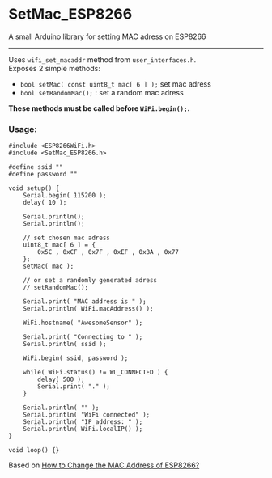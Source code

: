# SetMac_ESP8266
A small Arduino library for setting MAC adress on ESP8266
___

Uses `wifi_set_macaddr` method from `user_interfaces.h`.  
Exposes 2 simple methods:
- `bool setMac( const uint8_t mac[ 6 ] );` set mac adress
- `bool setRandomMac();` : set a random mac adress

**These methods must be called before `WiFi.begin();`.**

### Usage:
```
#include <ESP8266WiFi.h>
#include <SetMac_ESP8266.h>

#define ssid ""
#define password ""

void setup() {
    Serial.begin( 115200 );
    delay( 10 );

    Serial.println();
    Serial.println();

    // set chosen mac adress
    uint8_t mac[ 6 ] = {
        0x5C , 0xCF , 0x7F , 0xEF , 0xBA , 0x77
    };
    setMac( mac );

    // or set a randomly generated adress
    // setRandomMac();

    Serial.print( "MAC address is " );
    Serial.println( WiFi.macAddress() );

    WiFi.hostname( "AwesomeSensor" );

    Serial.print( "Connecting to " );
    Serial.println( ssid );

    WiFi.begin( ssid, password );

    while( WiFi.status() != WL_CONNECTED ) {
        delay( 500 );
        Serial.print( "." );
    }

    Serial.println( "" );
    Serial.println( "WiFi connected" );
    Serial.println( "IP address: " );
    Serial.println( WiFi.localIP() );
}

void loop() {}
```


Based on [How to Change the MAC Address of ESP8266?](https://yoursunny.com/t/2017/change-ESP8266-MAC/)
